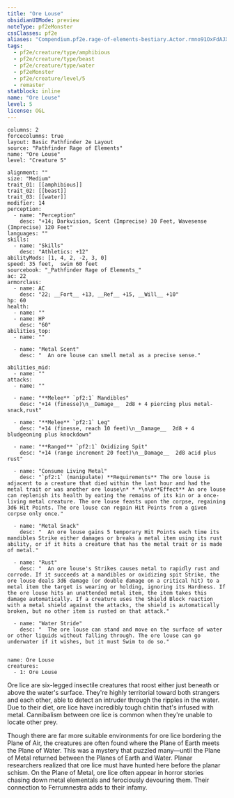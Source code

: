 ```yaml
---
title: "Ore Louse"
obsidianUIMode: preview
noteType: pf2eMonster
cssClasses: pf2e
aliases: "Compendium.pf2e.rage-of-elements-bestiary.Actor.rmno91OxFdAJX5ap" 
tags:
  - pf2e/creature/type/amphibious
  - pf2e/creature/type/beast
  - pf2e/creature/type/water
  - pf2eMonster
  - pf2e/creature/level/5
  - remaster
statblock: inline
name: "Ore Louse"
level: 5
license: OGL
---
```


```statblock
columns: 2
forcecolumns: true
layout: Basic Pathfinder 2e Layout
source: "Pathfinder Rage of Elements"
name: "Ore Louse"
level: "Creature 5"

alignment: ""
size: "Medium"
trait_01: [[amphibious]]
trait_02: [[beast]]
trait_03: [[water]]
modifier: 14
perception:
  - name: "Perception"
    desc: "+14; Darkvision, Scent (Imprecise) 30 Feet, Wavesense (Imprecise) 120 Feet"
languages: ""
skills:
  - name: "Skills"
    desc: "Athletics: +12"
abilityMods: [1, 4, 2, -2, 3, 0]
speed: 35 feet,  swim 60 feet
sourcebook: "_Pathfinder Rage of Elements_"
ac: 22
armorclass:
  - name: AC
    desc: "22; __Fort__ +13, __Ref__ +15, __Will__ +10"
hp: 60
health:
  - name: ""
  - name: HP
    desc: "60"
abilities_top:
  - name: ""

  - name: "Metal Scent"
    desc: "  An ore louse can smell metal as a precise sense."

abilities_mid:
  - name: ""
attacks:
  - name: ""

  - name: "**Melee** `pf2:1` Mandibles"
    desc: "+14 (finesse)\n__Damage__  2d8 + 4 piercing plus metal-snack,rust"

  - name: "**Melee** `pf2:1` Leg"
    desc: "+14 (finesse, reach 10 feet)\n__Damage__  2d8 + 4 bludgeoning plus knockdown"

  - name: "**Ranged** `pf2:1` Oxidizing Spit"
    desc: "+14 (range increment 20 feet)\n__Damage__  2d8 acid plus rust"

  - name: "Consume Living Metal"
    desc: "`pf2:1` (manipulate) **Requirements** The ore louse is adjacent to a creature that died within the last hour and had the metal trait or was another ore louse\n* * *\n\n**Effect** An ore louse can replenish its health by eating the remains of its kin or a once-living metal creature. The ore louse feasts upon the corpse, regaining 3d6 Hit Points. The ore louse can regain Hit Points from a given corpse only once."

  - name: "Metal Snack"
    desc: "  An ore louse gains 5 temporary Hit Points each time its mandibles Strike either damages or breaks a metal item using its rust ability, or if it hits a creature that has the metal trait or is made of metal."

  - name: "Rust"
    desc: "  An ore louse's Strikes causes metal to rapidly rust and corrode. If it succeeds at a mandibles or oxidizing spit Strike, the ore louse deals 3d6 damage (or double damage on a critical hit) to a metal item the target is wearing or holding, ignoring its Hardness. If the ore louse hits an unattended metal item, the item takes this damage automatically. If a creature uses the Shield Block reaction with a metal shield against the attacks, the shield is automatically broken, but no other item is rusted on that attack."

  - name: "Water Stride"
    desc: "  The ore louse can stand and move on the surface of water or other liquids without falling through. The ore louse can go underwater if it wishes, but it must Swim to do so."
 
```

```encounter-table
name: Ore Louse
creatures:
  - 1: Ore Louse
```



Ore lice are six-legged insectile creatures that roost either just beneath or above the water's surface. They're highly territorial toward both strangers and each other, able to detect an intruder through the ripples in the water. Due to their diet, ore lice have incredibly tough chitin that's infused with metal. Cannibalism between ore lice is common when they're unable to locate other prey.

Though there are far more suitable environments for ore lice bordering the Plane of Air, the creatures are often found where the Plane of Earth meets the Plane of Water. This was a mystery that puzzled many—until the Plane of Metal returned between the Planes of Earth and Water. Planar researchers realized that ore lice must have hunted here before the planar schism. On the Plane of Metal, ore lice often appear in horror stories chasing down metal elementals and ferociously devouring them. Their connection to Ferrumnestra adds to their infamy.
